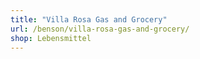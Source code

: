 ```yaml
---
title: "Villa Rosa Gas and Grocery"
url: /benson/villa-rosa-gas-and-grocery/
shop: Lebensmittel
---
```

